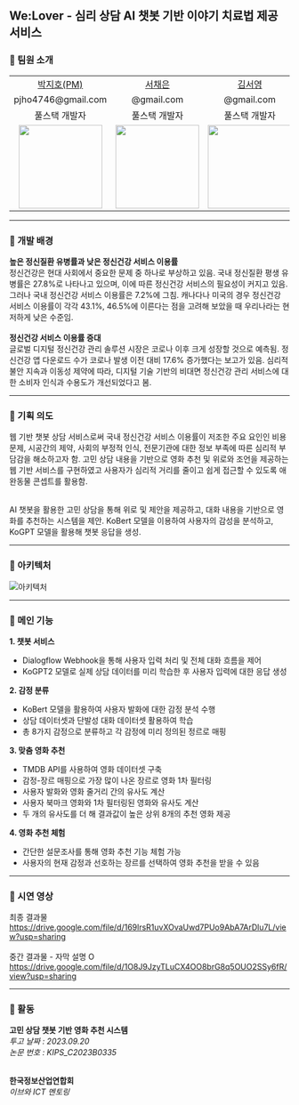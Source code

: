 We:Lover - 심리 상담 AI 챗봇 기반 이야기 치료법 제공 서비스
---
### 📍 팀원 소개
<table>
  <tr>
    <td align="center"><a href="https://github.com/pjho4746">박지호(PM)</a></td>
    <td align="center"><a href="https://github.com/seoyeong12">서채은</td>
    <td align="center"><a href="https://github.com/chaeeunnn">김서영</td>
    <td align="center"><a href="https://github.com/jayy118">이재현</td>
  </tr>
  <tr>
    <td align="center">pjho4746@gmail.com</td>
    <td align="center">@gmail.com</td>
    <td align="center">@gmail.com</td>
    <td align="center">@gmail.com</td>
  </tr>
  <tr>
    <td align="center">풀스택 개발자</td>
    <td align="center">풀스택 개발자</td>
    <td align="center">풀스택 개발자</td>
    <td align="center">풀스택 개발자</td>
  </tr>
  <tr>
    <td align="center"><img src="https://github.com/DSHanul2023/Hanul-Backend/assets/126854628/606bbf95-fe28-4e01-8789-e8ba93e05995?raw=true" width="150px"></td>
    <td align="center"><img src="https://github.com/DSHanul2023/Hanul-Backend/assets/126854628/e7a35f81-41e5-49d0-b25a-289d064dd551?raw=true" width="150px"></td>
    <td align="center"><img src="https://github.com/DSHanul2023/Hanul-Backend/assets/126854628/38607519-a067-4d00-9e9a-fe44fac12fad?raw=true" width="150px"></td>
    <td align="center"><img src="https://github.com/DSHanul2023/Hanul-Backend/assets/126854628/6a9a0a7d-4678-4558-b8db-565e6b9c9869?raw=true" width="150px"></td>
  </tr>
</table>

---

### 📍 개발 배경
**높은 정신질환 유병률과 낮은 정신건강 서비스 이용률**<br>
정신건강은 현대 사회에서 중요한 문제 중 하나로 부상하고 있음. 국내 정신질환 평생 유병률은 27.8%로 나타나고 있으며, 이에 따른 정신건강 서비스의 필요성이 커지고 있음. 그러나 국내 정신건강 서비스 이용률은 7.2%에 그침. 캐나다나 미국의 경우 정신건강 서비스 이용률이 각각 43.1%, 46.5%에 이른다는 점을 고려해 보았을 때 우리나라는 현저하게 낮은 수준임.<br><br>
**정신건강 서비스 이용률 증대**<br>
글로벌 디지털 정신건강 관리 솔루션 시장은 코로나 이후 크게 성장할 것으로 예측됨. 정신건강 앱 다운로드 수가 코로나 발생 이전 대비 17.6% 증가했다는 보고가 있음. 심리적 불안 지속과 이동성 제약에 따라, 디지털 기술 기반의 비대면 정신건강 관리 서비스에 대한 소비자 인식과 수용도가 개선되었다고 봄. 

---

### 📍 기획 의도
웹 기반 챗봇 상담 서비스로써 국내 정신건강 서비스 이용률이 저조한 주요 요인인 비용 문제, 시공간의 제약, 사회의 부정적 인식, 전문기관에 대한 정보 부족에 따른 심리적 부담감을 해소하고자 함. 고민 상담 내용을 기반으로 영화 추천 및 위로와 조언을 제공하는 웹 기반 서비스를 구현하였고 사용자가 심리적 거리를 줄이고 쉽게 접근할 수 있도록 애완동물 콘셉트를 활용함.<br><br>

AI 챗봇을 활용한 고민 상담을 통해 위로 및 제안을 제공하고, 대화 내용을 기반으로 영화를 추천하는 시스템을 제안. KoBert 모델을 이용하여 사용자의 감성을 분석하고, KoGPT 모델을 활용해 챗봇 응답을 생성.

---
### 📍 아키텍처
![아키텍처](https://github.com/DSHanul2023/Hanul-Backend/assets/126854628/59080cd0-ae92-446d-bea6-c119fb041ec0)


---
### 📍 메인 기능
**1. 챗봇 서비스**<br>
- Dialogflow Webhook을 통해 사용자 입력 처리 및 전체 대화 흐름을 제어
- KoGPT2 모델로 실제 상담 데이터를 미리 학습한 후 사용자 입력에 대한 응답 생성

 **2. 감정 분류**<br>
- KoBert 모델을 활용하여 사용자 발화에 대한 감정 분석 수행
- 상담 데이터셋과 단발성 대화 데이터셋 활용하여 학습
- 총 8가지 감정으로 분류하고 각 감정에 미리 정의된 정르로 매핑

**3. 맞춤 영화 추천**<br>
- TMDB API를 사용하여 영화 데이터셋 구축
- 감정-장르 매핑으로 가장 많이 나온  장르로 영화 1차 필터링
- 사용자 발화와 영화 줄거리 간의 유사도 계산
- 사용자 북마크 영화와 1차 필터링된 영화와 유사도 계산
- 두 개의 유사도를 더 해 결과값이 높은 상위 8개의 추천 영화 제공

**4. 영화 추천 체험**<br>
- 간단한 설문조사를 통해 영화 추천 기능 체험 가능
- 사용자의 현재 감정과 선호하는 장르를 선택하여 영화 추천을 받을 수 있음

---


### 📍 시연 영상
최종 결과물  
https://drive.google.com/file/d/169lrsR1uvXOvaUwd7PUo9AbA7ArDlu7L/view?usp=sharing  <br><br>
중간 결과물 - 자막 설명 O  
https://drive.google.com/file/d/1O8J9JzyTLuCX4OO8brG8q5OUO2SSy6fR/view?usp=sharing 

---
### 📍 활동
**고민 상담 챗봇 기반 영화 추천 시스템** <br>
*투고 날짜 : 2023.09.20* <br>
*논문 번호 : KIPS_C2023B0335* <br><br>

**한국정보산업연합회** <br>
*이브와 ICT 멘토링* <br>
